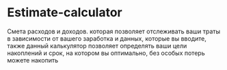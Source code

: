 # Estimate-calculator
Смета расходов и доходов. которая позволяет отслеживать ваши траты в зависимости от вашего заработка и данных, которые вы вводите, также данный калькулятор позволяет определять ваши цели накоплений и срок, на котором вы оптимально, без особых потерь можете накопить
